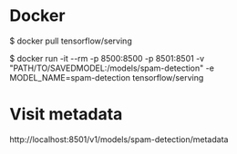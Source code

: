 # Docker

$ docker pull tensorflow/serving

$ docker run -it --rm -p 8500:8500 -p 8501:8501 -v "PATH/TO/SAVEDMODEL:/models/spam-detection" -e MODEL_NAME=spam-detection tensorflow/serving

# Visit metadata

http://localhost:8501/v1/models/spam-detection/metadata
